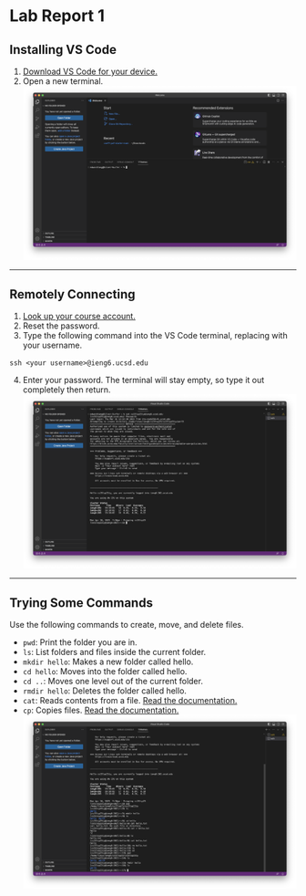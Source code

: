 # Lab Report 1

## Installing VS Code
1. [Download VS Code for your device.](https://code.visualstudio.com/download)
2. Open a new terminal.
![Image](Images/terminal.png)
---
## Remotely Connecting
1. [Look up your course account.](https://sdacs.ucsd.edu/~icc/index.php)
2. Reset the password.
3. Type the following command into the VS Code terminal, replacing <your username> with your username.
```
ssh <your username>@ieng6.ucsd.edu
```
4. Enter your password. The terminal will stay empty, so type it out completely then return.
![Image](Images/login.png)
---
## Trying Some Commands
Use the following commands to create, move, and delete files.
* `pwd`: Print the folder you are in.
* `ls`: List folders and files inside the current folder.
* `mkdir hello`: Makes a new folder called hello.
* `cd hello`: Moves into the folder called hello.
* `cd ..`: Moves one level out of the current folder.
* `rmdir hello`: Deletes the folder called hello.
* `cat`: Reads contents from a file. [Read the documentation.](https://www.geeksforgeeks.org/cat-command-in-linux-with-examples/)
* `cp`: Copies files. [Read the documentation.](https://www.geeksforgeeks.org/cp-command-linux-examples/)
![Image](Images/commands.png)
